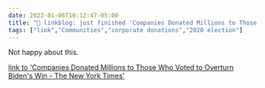```yaml
---
date: 2022-01-06T16:12:47-05:00
title: "🔗 linkblog: just finished 'Companies Donated Millions to Those Who Voted to Overturn Biden's Win - The New York Times'"
tags: ["link","Communities","corporate donations","2020 election"]
---
```

Not happy about this.
 
[link to 'Companies Donated Millions to Those Who Voted to Overturn Biden's Win - The New York Times'](https://www.nytimes.com/2022/01/06/us/politics/congress-corporate-donations-2020-election-overturn.html)
